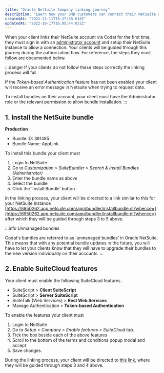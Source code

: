 ```yaml
---
title: "Oracle NetSuite Company linking journey"
description: "Learn how your SMB customers can connect their NetSuite accounts to Codat."
createdAt: "2021-11-11T15:27:38.618Z"
updatedAt: "2022-10-17T16:05:44.832Z"
---
```


When your client links their NetSuite account via Codat for the first time, they must sign in with an [administrator account](https://docs.oracle.com/en/cloud/saas/netsuite/ns-online-help/section_4570420905.html) and setup their NetSuite instance to allow a connection. Your clients will be guided through this journey during the authorization flow. For reference, the steps they must follow are documented below.

:::danger
If your clients do not follow these steps correctly the linking process will fail.

If the _Token-based Authentication_ feature has not been enabled your client will receive an error message in Netsuite when trying to request data.

To install bundles on their account, your client must have the Administrator role or the relevant permission to allow bundle installation.
:::

## 1. Install the NetSuite bundle

**Production**

- Bundle ID: 391485
- Bundle Name: AppLink

To install this bundle your client must

1. Login to NetSuite
2. Go to _Customization > SuiteBundler > Search & Install Bundles (Administrator)_
3. Enter the bundle name as above
4. Select the bundle
5. Click the 'Install Bundle' button

In the linking process, your client will be directed to a link similar to this for your NetSuite instance [https://6950262.app.netsuite.com/app/bundler/installbundle.nl?whence=](https://6950262.app.netsuite.com/app/bundler/installbundle.nl?whence=) after which they will be guided through steps 3 to 5 above.

:::info Unmanaged bundles

Codat's bundles are referred to as 'unmanaged bundles' in Oracle NetSuite. This means that with any potential bundle updates in the future, you will have to let your clients know that they will have to upgrade their bundles to the new version individually on their accounts.
:::

## 2. Enable SuiteCloud features

Your client must enable the following SuiteCloud features.

- SuiteScript > **Client SuiteScript**
- SuiteScript > **Server SuiteScript**
- SuiteTalk (Web Services) > **Rest Web Services**
- Manage Authentication > **Token-based Authentication**

To enable the features your client must

1. Login to NetSuite
2. Go to _Setup > Company > Enable features > SuiteCloud tab_.
3. Tick the box beside each of the above features
4. Scroll to the bottom of the terms and conditions popup modal and accept
5. Save changes.

During the linking process, your client will be directed to [this link](https://6950262.app.netsuite.com/app/bundler/installbundle.nl?whence=), where they will be guided through steps 3 and 4 above.
